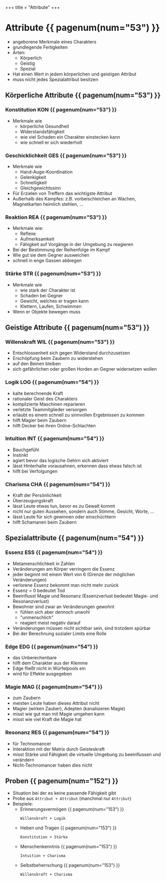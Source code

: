 +++
title = "Attribute"
+++

# Attribute {{ pagenum(num="53") }}

- angeborene Merkmale eines Charakters
- grundlegende Fertigkeiten
- Arten:
    - Körperlich
    - Geistig
    - Spezial
- Hat einen Wert in jedem körperlichen und geistigen Attribut
- muss nicht jedes Spezialattribut besitzen

## Körperliche Attribute {{ pagenum(num="53") }}

### Konstitution **KON** {{ pagenum(num="53") }}

- Merkmale wie
    - körperliche Gesundheit
    - Widerstandsfähigkeit
    - wie viel Schaden ein Charakter einstecken kann
    - wie schnell er sich wiederholt

### Geschicklichkeit **GES** {{ pagenum(num="53") }}

- Merkmale wie
    - Hand-Auge-Koordination
    - Gelenkigkeit
    - Schnelligkeit
    - Gleichgewichtssinn
- Für Erzielen von Treffern das wichtigste Attribut
- Außerhalb des Kampfes: z.B. vorbeischleichen an Wachen, Magnetkarten heimlich stehlen, ...

### Reaktion **REA** {{ pagenum(num="53") }}

- Merkmale wie:
    - Reflexe
    - Aufmerksamkeit
    - Fähigkeit auf Vorgänge in der Umgebung zu reagieren
- Bei der Bestimmung der Reihenfolge im Kampf
- Wie gut sie dem Gegner ausweichen
- schnell in enge Gassen abbiegen

### Stärke **STR** {{ pagenum(num="53") }}

- Merkmale wie
    - wie stark der Charakter ist
    - Schaden bei Gegner
    - Gewicht, welches er tragen kann
    - Klettern, Laufen, Schwimmen
- Wenn er Objekte bewegen muss

## Geistige Attribute {{ pagenum(num="53") }}

### Willenskraft **WIL** {{ pagenum(num="53") }}

- Entschlossenheit sich gegen Widerstand durchzusetzen
- Erschöpfung beim Zaubern zu widerstehen
- auf den Beinen bleiben
- sich gefährlichen oder großen Horden an Gegner widersetzen wollen

### Logik **LOG** {{ pagenum(num="54") }}

- kalte berechnende Kraft
- rationaler Geist des Charakters
- komplizierte Maschinen reparieren
- verletzte Teammitglieder versorgen
- erlaubt es einem schnell zu sinnvollen Ergebnissen zu kommen
- hilft Magier beim Zaubern
- hilft Decker bei ihren Online-Schlachten

### Intuition **INT** {{ pagenum(num="54") }}

- Bauchgefühl
- Instinkt
- agiert bevor das logische Gehirn sich aktiviert
- lässt Hinterhalte vorausahnen, erkennen dass etwas falsch ist
- hilft bei Verfolgungen

### Charisma **CHA** {{ pagenum(num="54") }}

- Kraft der Persönlichkeit
- Überzeugungskraft
- lässt Leute etwas tun, bevor es zu Gewalt kommt
- nicht nur guten Aussehen, sondern auch Stimme, Gesicht, Worte, ...
- lässt Leute für sich gewinnen oder einschüchtern
- hilft Schamanen beim Zaubern

## Spezialattribute {{ pagenum(num="54") }}

### Essenz **ESS** {{ pagenum(num="54") }}

- Metamenschlichkeit in Zahlen
- Veränderungen am Körper verringern die Essenz
- jeder beginnt mit einem Wert von 6 (Grenze der möglichen Veränderungen)
- verlorene Essenz bekommt man nicht mehr zurück
- Essenz = 0 bedeutet Tod
- Beeinflusst Magie und Resonanz (Essenzverlust bedeutet Magie- und Resonanzverlust)
- Bewohner sind zwar an Veränderungen gewohnt
    - fühlen sich aber dennoch unwohl
    - "unmenschlich"
    - reagiert meist negativ darauf
- Veränderungen müssen nicht sichtbar sein, sind trotzdem spürbar
- Bei der Berechnung sozialer Limits eine Rolle

### Edge **EDG** {{ pagenum(num="54") }}

- das Unberechenbare
- hilft dem Charakter aus der Klemme
- Edge fließt nicht in Würfelpools ein
- wird für Effekte ausgegeben

### Magie **MAG** {{ pagenum(num="54") }}

- zum Zaubern
- meisten Leute haben dieses Attribut nicht
- Magier (wirken Zauber), Adepten (kanalisieren Magie)
- misst wie gut man mit Magie umgehen kann
- misst wie viel Kraft die Magie hat

### Resonanz **RES** {{ pagenum(num="54") }}

- für Technomancer
- Interaktion mit der Matrix durch Geisteskraft
- misst Stärke und Fähigkeit die virtuelle Umgebung zu beeinflussen und verändern
- Nicht-Technomancer haben dies nicht

## Proben {{ pagenum(num="152") }}

- Situation bei der es keine passende Fähigkeit gibt
- Probe aus `Attribut + Attribut` (manchmal nur `Attribut`)
- Beispiele:
    - Erinnerungsvermögen {{ pagenum(num="153") }}
        ```
        Willenskraft + Logik
        ```
    - Heben und Tragen {{ pagenum(num="153") }}
        ```
        Konstitution + Stärke
        ```
    - Menschenkenntnis {{ pagenum(num="153") }}
        ```
        Intuition + Charisma
        ```
    - Selbstbeherrschung {{ pagenum(num="153") }}
         ```
         Willenskraft + Charisma
         ```
